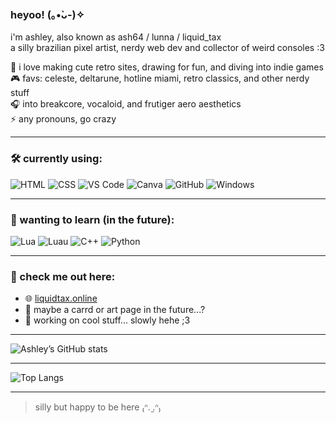 ### heyoo! (｡•̀ᴗ-)✧

i'm ashley, also known as ash64 / lunna / liquid_tax  
a silly brazilian pixel artist, nerdy web dev and collector of weird consoles :3

🌸 i love making cute retro sites, drawing for fun, and diving into indie games  
🎮 favs: celeste, deltarune, hotline miami, retro classics, and other nerdy stuff  
🎧 into breakcore, vocaloid, and frutiger aero aesthetics  
⚡ any pronouns, go crazy

---

### 🛠️ currently using:
![HTML](https://img.shields.io/badge/HTML-e44d26?style=flat&logo=html5&logoColor=white)
![CSS](https://img.shields.io/badge/CSS-264de4?style=flat&logo=css3&logoColor=white)
![VS Code](https://img.shields.io/badge/VS%20Code-0078d7?style=flat&logo=visualstudiocode&logoColor=white)
![Canva](https://img.shields.io/badge/Canva-00C4CC?style=flat&logo=Canva&logoColor=white)
![GitHub](https://img.shields.io/badge/GitHub-181717?style=for-the-badge&logo=github&logoColor=white)
![Windows](https://img.shields.io/badge/Windows-0078D6?style=for-the-badge&logo=windows&logoColor=white)

---

### 💭 wanting to learn (in the future):

![Lua](https://img.shields.io/badge/Lua-2C2D72?style=for-the-badge&logo=lua&logoColor=white)
![Luau](https://img.shields.io/badge/Luau-000000?style=for-the-badge&logo=roblox&logoColor=white)
![C++](https://img.shields.io/badge/C++-00599C?style=for-the-badge&logo=c%2B%2B&logoColor=white)
![Python](https://img.shields.io/badge/Python-3776AB?style=for-the-badge&logo=python&logoColor=white)

---

### 🐾 check me out here:
- 🌐 [liquidtax.online](https://liquidtax.online)
- 🎨 maybe a carrd or art page in the future...? 
- 💌 working on cool stuff... slowly hehe ;3

---

![Ashley’s GitHub stats](https://github-readme-stats.vercel.app/api?username=ashleytarifa&show_icons=true&theme=tokyonight&hide=prs)

---

![Top Langs](https://github-readme-stats.vercel.app/api/top-langs/?username=ashleytarifa&layout=compact&theme=tokyonight)

---

> silly but happy to be here ₍ᐢ. ̫.ᐢ₎
<!---
ashleytarifa/ashleytarifa is a ✨ special ✨ repository because its `README.md` (this file) appears on your GitHub profile.
You can click the Preview link to take a look at your changes.
--->
